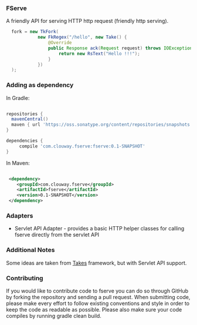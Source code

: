 ### FServe
A friendly API for serving HTTP http request (friendly http serving).

```java
  fork = new TkFork(
            new FkRegex("/hello", new Take() {
                @Override
                public Response ack(Request request) throws IOException {
                    return new RsText("Hello !!!");
                }
            })
  );
```

### Adding as dependency

In Gradle:
```groovy

repositories {
  mavenCentral()
  maven { url 'https://oss.sonatype.org/content/repositories/snapshots' }
}

dependencies {
     compile 'com.clouway.fserve:fserve:0.1-SNAPSHOT'
}
```

In Maven:

```xml

 <dependency>
    <groupId>com.clouway.fserve</groupId>
    <artifactId>fserve</artifactId>
    <version>0.1-SNAPSHOT</version>
 </dependency>

```


### Adapters
 * Servlet API Adapter - provides a basic HTTP helper classes for calling fserve directly from the servlet API


### Additional Notes
Some ideas are taken from [Takes](https://github.com/yegor256/takes) framework, but with Servlet API support.

### Contributing
If you would like to contribute code to fserve you can do so through GitHub by forking the repository and sending
a pull request. When submitting code, please make every effort to follow existing conventions and style in order to
keep the code as readable as possible. Please also make sure your code compiles by running gradle clean build.